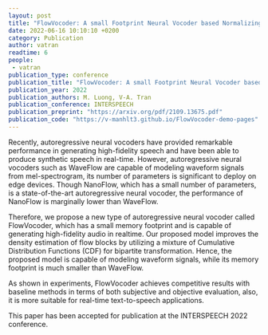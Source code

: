 ```yaml
---
layout: post
title: "FlowVocoder: A small Footprint Neural Vocoder based Normalizing Flow for Speech Synthesis"
date: 2022-06-16 10:10:10 +0200
category: Publication
author: vatran
readtime: 6
people:
 - vatran
publication_type: conference
publication_title: "FlowVocoder: A small Footprint Neural Vocoder based Normalizing Flow for Speech Synthesis"
publication_year: 2022
publication_authors: M. Luong, V-A. Tran
publication_conference: INTERSPEECH
publication_preprint: "https://arxiv.org/pdf/2109.13675.pdf"
publication_code: "https://v-manhlt3.github.io/FlowVocoder-demo-pages"
---
```


Recently, autoregressive neural vocoders have provided remarkable performance in generating high-fidelity speech and have
been able to produce synthetic speech in real-time. However, autoregressive neural vocoders such as WaveFlow are capable of modeling waveform signals from mel-spectrogram,
its number of parameters is significant to deploy on edge devices. Though NanoFlow, which has a small number of parameters, is a state-of-the-art autoregressive neural vocoder, the
performance of NanoFlow is marginally lower than WaveFlow.

Therefore, we propose a new type of autoregressive neural
vocoder called FlowVocoder, which has a small memory footprint and is capable of generating high-fidelity audio in realtime. Our proposed model improves the density estimation of
flow blocks by utilizing a mixture of Cumulative Distribution
Functions (CDF) for bipartite transformation. Hence, the proposed model is capable of modeling waveform signals, while its
memory footprint is much smaller than WaveFlow. 

As shown in experiments, FlowVocoder achieves competitive results with
baseline methods in terms of both subjective and objective evaluation, also, it is more suitable for real-time text-to-speech applications.

This paper has been accepted for publication at the INTERSPEECH 2022 conference.
